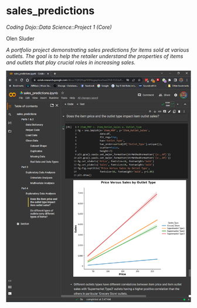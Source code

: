 # sales_predictions

*Coding Dojo::Data Science::Project 1 (Core)*

Olen Sluder

*A portfolio project demonstrating sales predictions for items sold at various outlets. The goal is to help the retailer understand the properties of items and outlets that play crucial roles in increasing sales.*

![alt text](sales_predictions.png)
